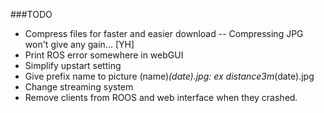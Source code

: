 ###TODO

- Compress files for faster and easier download
-- Compressing JPG won't give any gain... [YH]
- Print ROS error somewhere in webGUI
- Simplify upstart setting
- Give prefix name to picture (name)_(date).jpg: ex distance3m_(date).jpg
- Change streaming system
- Remove clients from ROOS and web interface when they crashed.
